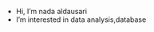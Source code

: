 - Hi, I’m nada aldausari
- I’m interested in data analysis,database 


<!---
nadaaldausari/nadaaldausari is a ✨ special ✨ repository because its `README.md` (this file) appears on your GitHub profile.
You can click the Preview link to take a look at your changes.
--->
